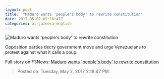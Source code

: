 ```yaml
---
layout: post
title:  "Maduro wants 'people's body' to rewrite constitution"
date: 2017-05-02 09:18:47Z
categories: al-jazeera-english
---
```


![Maduro wants 'people's body' to rewrite constitution](http://www.aljazeera.com/mritems/Images/2017/5/2/72e5117d30644791b0e083760cf5e8e0_18.jpg)

Opposition parties decry government move and urge Venezuelans to protest against what it calls a coup.


Full story on F3News: [Maduro wants 'people's body' to rewrite constitution](http://www.f3nws.com/n/VxRvNH)

> Posted on: Tuesday, May 2, 2017 2:18:47 PM
